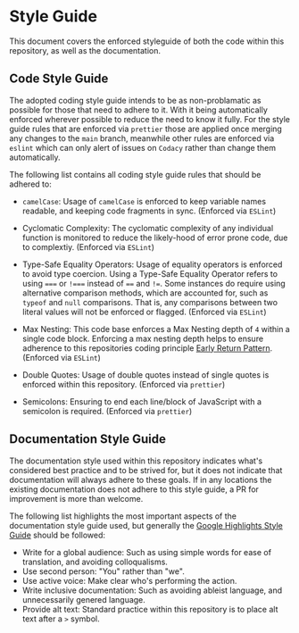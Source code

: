 # Style Guide

This document covers the enforced styleguide of both the code within this repository, as well as the documentation.

## Code Style Guide

The adopted coding style guide intends to be as non-problamatic as possible for those that need to adhere to it. With it being automatically enforced wherever possible to reduce the need to know it fully. For the style guide rules that are enforced via `prettier` those are applied once merging any changes to the `main` branch, meanwhile other rules are enforced via `eslint` which can only alert of issues on `Codacy` rather than change them automatically.

The following list contains all coding style guide rules that should be adhered to:

  * `camelCase`: Usage of `camelCase` is enforced to keep variable names readable, and keeping code fragments in sync. (Enforced via `ESLint`)

  * Cyclomatic Complexity: The cyclomatic complexity of any individual function is monitored to reduce the likely-hood of error prone code, due to complextiy. (Enforced via `ESLint`)

  * Type-Safe Equality Operators: Usage of equality operators is enforced to avoid type coercion. Using a Type-Safe Equality Operator refers to using `===` or `!===` instead of `==` and `!=`. Some instances do require using alternative comparison methods, which are accounted for, such as `typeof` and `null` comparisons. That is, any comparisons between two literal values will not be enforced or flagged. (Enforced via `ESLint`)

  * Max Nesting: This code base enforces a Max Nesting depth of `4` within a single code block. Enforcing a max nesting depth helps to ensure adherence to this repositories coding principle [Early Return Pattern](ARCHITECTURE.md). (Enforced via `ESLint`)

  * Double Quotes: Usage of double quotes instead of single quotes is enforced within this repository. (Enforced via `prettier`)

  * Semicolons: Ensuring to end each line/block of JavaScript with a semicolon is required. (Enforced via `prettier`)

## Documentation Style Guide

The documentation style used within this repository indicates what's considered best practice and to be strived for, but it does not indicate that documentation will always adhere to these goals. If in any locations the existing documentation does not adhere to this style guide, a PR for improvement is more than welcome.

The following list highlights the most important aspects of the documentation style guide used, but generally the [Google Highlights Style Guide](https://developers.google.com/style/highlights) should be followed:

  * Write for a global audience: Such as using simple words for ease of translation, and avoiding colloqualisms.
  * Use second person: "You" rather than "we".
  * Use active voice: Make clear who's performing the action.
  * Write inclusive documentation: Such as avoiding ableist language, and unnecessarily genered language.
  * Provide alt text: Standard practice within this repository is to place alt text after a `>` symbol.
